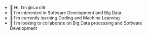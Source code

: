 - 👋 Hi, I’m @sarx16
- 👀 I’m interested in Software Development and Big Data.
- 🌱 I’m currently learning Coding and Machine Learning
- 💞️ I’m looking to collaborate on Big Data processing and Software Development


<!---
sarx16/sarx16 is a ✨ special ✨ repository because its `README.md` (this file) appears on your GitHub profile.
You can click the Preview link to take a look at your changes.
--->
